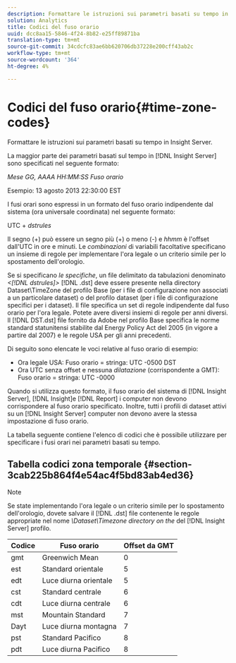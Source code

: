 ```yaml
---
description: Formattare le istruzioni sui parametri basati su tempo in Insight Server.
solution: Analytics
title: Codici del fuso orario
uuid: dcc8aa15-5846-4f24-8b82-e25ff89871ba
translation-type: tm+mt
source-git-commit: 34cdcfc83ae6bb620706db37228e200cff43ab2c
workflow-type: tm+mt
source-wordcount: '364'
ht-degree: 4%

---
```



# Codici del fuso orario{#time-zone-codes}

Formattare le istruzioni sui parametri basati su tempo in Insight Server.

La maggior parte dei parametri basati sul tempo in [!DNL Insight Server] sono specificati nel seguente formato:

*Mese GG, AAAA HH:MM:SS Fuso orario*

Esempio: 13 agosto 2013 22:30:00 EST

I fusi orari sono espressi in un formato del fuso orario indipendente dal sistema (ora universale coordinata) nel seguente formato:

UTC + *dstrules*

Il segno (+) può essere un segno più (+) o meno (-) e *hhmm* è l&#39;offset dall&#39;UTC in ore e minuti. Le *combinazioni* di variabili facoltative specificano un insieme di regole per implementare l&#39;ora legale o un criterio simile per lo spostamento dell&#39;orologio.

Se si specificano *le specifiche*, un file delimitato da tabulazioni denominato *&lt;[!DNL dstrules]>* [!DNL .dst] deve essere presente nella directory Dataset\TimeZone del profilo Base (per i file di configurazione non associati a un particolare dataset) o del profilo dataset (per i file di configurazione specifici per i dataset). Il file specifica un set di regole indipendente dal fuso orario per l&#39;ora legale. Potete avere diversi insiemi di regole per anni diversi. Il [!DNL DST.dst] file fornito da  Adobe nel profilo Base specifica le norme standard statunitensi stabilite dal Energy Policy Act del 2005 (in vigore a partire dal 2007) e le regole USA per gli anni precedenti.

Di seguito sono elencate le voci relative al fuso orario di esempio:

* Ora legale USA: Fuso orario = stringa: UTC -0500 DST
* Ora UTC senza offset e nessuna *dilatazione* (corrispondente a GMT): Fuso orario = stringa: UTC -0000

Quando si utilizza questo formato, il fuso orario del sistema di [!DNL Insight Server], [!DNL Insight]e [!DNL Report] i computer non devono corrispondere al fuso orario specificato. Inoltre, tutti i profili di dataset attivi su un [!DNL Insight Server] computer non devono avere la stessa impostazione di fuso orario.

La tabella seguente contiene l&#39;elenco di codici che è possibile utilizzare per specificare i fusi orari nei parametri basati su tempo.

## Tabella codici zona temporale {#section-3cab225b864f4e54ac4f5bd83ab4ed36}

>[!NOTE]
>
>Se state implementando l&#39;ora legale o un criterio simile per lo spostamento dell&#39;orologio, dovete salvare il [!DNL .dst] file contenente le regole appropriate nel nome *\Dataset\Timezone directory on the* del [!DNL Insight Server] profilo.

| Codice | Fuso orario | Offset da GMT |
|---|---|---|
| gmt | Greenwich Mean | 0 |
| est | Standard orientale | 5 |
| edt | Luce diurna orientale | 5 |
| cst | Standard centrale | 6 |
| cdt | Luce diurna centrale | 6 |
| mst | Mountain Standard | 7 |
| Dayt | Luce diurna montagna | 7 |
| pst | Standard Pacifico | 8 |
| pdt | Luce diurna Pacifico | 8 |

